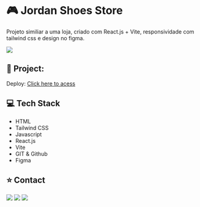 <h1>🎮 Jordan Shoes Store</h1>

Projeto similiar a uma loja, criado com React.js + Vite, responsividade com tailwind css e design no figma.

<a href="https://jordan-shoes-store.vercel.app/"> <img src="./public/readme.png"></a>

## 🔗 Project:

Deploy: [Click here to acess](https://jordan-shoes-store.vercel.app/)

## 💻 Tech Stack
 
- HTML
- Tailwind CSS
- Javascript
- React.js
- Vite
- GIT & Github
- Figma

## ⭐ Contact

<div align="start"> 
  <a href="https://instagram.com/wictor_luciano" target="_blank"><img src="https://img.shields.io/badge/-Instagram-%23E4405F?style=for-the-badge&logo=instagram&logoColor=white" target="_blank"></a>
  <a href = "mailto:wluciano01@gmail.com"><img src="https://img.shields.io/badge/-Gmail-%23333?style=for-the-badge&logo=gmail&logoColor=white" target="_blank"></a>
  <a href="https://www.linkedin.com/in/wictorluciano" target="_blank"><img src="https://img.shields.io/badge/-LinkedIn-%230077B5?style=for-the-badge&logo=linkedin&logoColor=white" target="_blank"></a> 
</div>
